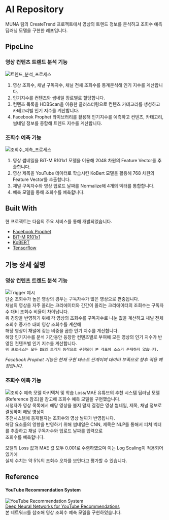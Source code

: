 # AI Repository
MUNA 팀의 CreateTrend 프로젝트에서 영상의 트렌드 정보를 분석하고 조회수 예측 딥러닝 모델을 구현한 레포입니다.  

## PipeLine
### 영상 컨텐츠 트렌드 분석 기능
![트렌드_분석_프로세스](/uploads/18387f4c7fdb4a6131e070421b8b8d03/트렌드_분석_프로세스.jpg)
1. 영상 조회수, 채널 구독자수, 채널 전체 조회수를 통계분석해 인기 지수를 계산합니다.
2. 인기지수를 컨텐츠와 썸네일 장르별로 할당합니다.
3. 컨텐츠 목록을 HDBScan을 이용한 클러스터링으로 컨텐츠 카테고리를 생성하고 카테고리별 인기 지수를 계산합니다.
4. Facebook Prophet 라이브러리를 활용해 인기지수를 예측하고 컨텐츠, 카테고리, 썸네일 정보를 종합해 트렌드 지수를 계산합니다.

### 조회수 예측 기능
![조회수_예측_프로세스](/uploads/a45f41b0aea994a90f8d062a0a121485/조회수_예측_프로세스.jpg)
1. 영상 썸네일을 BiT-M R101x1 모델을 이용해 2048 차원의 Feature Vector를 추출합니다.
2. 영상 제목을 YouTube 데이터로 학습시킨 KoBert 모델을 활용해 768 차원의 Feature Vector를 추출합니다.
3. 채널 구독자수와 영상 업로드 날짜를 Normalize해 4개의 벡터를 통합합니다.
4. 예측 모델을 통해 조회수를 예측합니다.

## Built With
현 프로젝트는 다음의 주요 서비스를 통해 개발되었습니다.
* [Facebook Prophet](https://facebook.github.io/prophet/)
* [BiT-M R101x1](https://tfhub.dev/google/bit/m-r101x1/1)
* [KoBERT](https://github.com/SKTBrain/KoBERT)
* [Tensorflow](https://www.tensorflow.org/?hl=ko)

## 기능 상세 설명
### 영상 컨텐츠 트렌드 분석 기능
![Trigger 예시](/uploads/fbd2b13a97c1c435cca6144a330b0279/image.png)  
단순 조회수가 높은 영상의 경우는 구독자수가 많은 영상으로 편중됩니다.  
채널의 영상을 자주 올리는 크리에이터와 간간이 올리는 크리에이터의 조회수는 구독자수 대비 조회수 비율이 차이납니다.  
위 경향을 반영하기 위해 각 영상의 조회수를 구독자수로 나눈 값을 계산하고 채널 전체 조회수 증가수 대비 영상 조회수를 계산해  
해당 영상이 채널에 갖는 비중을 곱한 인기 지수를 계산합니다.  
해당 인기지수를 분석 기간동안 등장한 컨텐츠별로 부여해 모든 영상의 인기 지수가 반영된 컨텐츠별 인기 지수를 계산합니다.  
`위 프로세스는 모두 DB의 트리거 동작으로 구현되어 본 레포에 소스가 존재하지 않습니다.`  

*Facebook Prophet 기능은 현재 구현 테스트 단계이며 데이터 부족으로 향후 적용 예정입니다.*

### 조회수 예측 기능
![조회수 예측 모델 아키텍쳐 및 학습 Loss/MAE](/uploads/5ec4a5c470f68cdae7a63ce877c8c56e/image.png)
유튜브의 추천 시스템 딥러닝 모델(Reference 참조)을 참고해 조회수 예측 모델을 구현했습니다.  
시청자가 영상 목록에서 해당 영상을 볼지 말지 결정은 영상 썸네일, 제목, 채널 정보로 결정하며 해당 영상이  
추천시스템에 등재될지는 조회수와 영상 날짜가 반영됩니다.  
해당 요소들의 영향을 반영하기 위해 썸네일은 CNN, 제목은 NLP를 통해서 피쳐 벡터를 추출하고 채널 구독자수와 업로드 날짜를 입력으로  
조회수를 예측합니다.  

모델의 Loss 값과 MAE 값 모두 0.001로 수렴하였으며 이는 Log Scaling이 적용되어있기에  
실제 수치는 약 5%의 조회수 오차를 보인다고 평가할 수 있습니다.  

## Reference 
#### YouTube Recommendation System 
![YouTube Recommendation System](/uploads/6d9945bfbd429ecd6fd67d842e3c2e7b/image.png)  
[Deep Neural Networks for YouTube Recommendations](https://dl.acm.org/doi/abs/10.1145/2959100.2959190)  
본 네트워크를 참조해 영상 조회수 예측 모델을 구현하였습니다.
